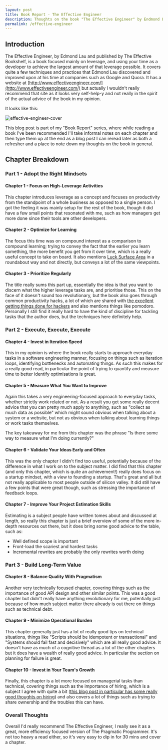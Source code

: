 ```yaml
---
layout: post
title: Book Report - The Effective Engineer
description: Thoughts on the book "The Effective Engineer" by Endmond Lau
permalink: /effective-engineer
---
```


## Introduction

The Effective Engineer, by Edmond Lau and published by The Effective Bookshelf, is a book focused mainly on leverage, and using your time as a developer to achieve the largest amount of that leverage possible. It covers quite a few techniques and practices that Edmond Lau discovered and improved upon at his time at companies such as Google and Quora. It has a website at [http://www.effectiveengineer.com/](http://www.effectiveengineer.com/) but actually I wouldn't really recommend that site as it looks very self-help-y and not really in the spirit of the actual advice of the book in my opinion.

It looks like this:

![effective-engineer-cover](https://user-images.githubusercontent.com/1202911/34956836-cef65afc-fa22-11e7-9197-e3226d2f8a42.jpg)

This blog post is part of my "Book Report" series, where while reading a book I've been recommended I'll take informal notes on each chapter and then type them up at the end as a blog post I can reread later as both a refresher and a place to note down my thoughts on the book in general.

## Chapter Breakdown

### Part 1 - Adopt the Right Mindsets

#### Chapter 1 - Focus on High-Leverage Activities
This chapter introduces leverage as a concept and focuses on productivity from the standpoint of a whole business as opposed to a single person. I got the feeling it was mainly setup for the rest of the book, though it did have a few small points that resonated with me, such as how managers get more done since their tools are other developers.

#### Chapter 2 - Optimize for Learning
The focus this time was on compound interest as a comparison to compound learning; trying to convey the fact that the earlier you learn something, the more benefit you get from it over time, which is a really useful concept to take on board. It also mentions [Luck Surface Area](http://www.codusoperandi.com/posts/increasing-your-luck-surface-area) in a roundabout way and not directly, but conveys a lot of the same viewpoints.

#### Chapter 3 - Prioritize Regularly
The title really sums this part up, essentially the idea is that you want to discern what the higher leverage tasks are, and prioritise those. This on the face of it doesn't sound too revolutionary, but the book also goes through common productivity hacks, a lot of which are shared with [the excellent getting things done for hackers](https://gtdfh.branchable.com/) and also mentions things like pomodoro. Personally I still find it really hard to have the kind of discipline for tackling tasks that the author does, but the techniques here definitely help.

### Part 2 - Execute, Execute, Execute

#### Chapter 4 - Invest in Iteration Speed
This in my opinion is where the book really starts to approach everyday tasks in a software engineering manner, focusing on things such as iteration loops, identifying bottlenecks and automating things. As such this makes for a really good read, in particular the point of trying to quantify and measure time to better identify optimisations is great.

#### Chapter 5 - Measure What You Want to Improve
Again this takes a very engineering-focused approach to everyday tasks, whether strictly work related or not. As a result you get some really decent advice that you can pretty much apply to anything, such as "collect as much data as possible" which might sound obvious when talking about a system or a website, but not as obvious when talking about learning things or work tasks themselves.

The key takeaway for me from this chapter was the phrase "Is there some way to measure what I'm doing currently?"

#### Chapter 6 - Validate Your Ideas Early and Often
This was the only chapter I didn't find too useful, potentially because of the difference in what I work on to the subject matter. I did find that this chapter (and only this chapter, which is quite an achievement!) really does focus on a startup mindset, with a view to founding a startup. That's great and all but not really applicable to most people outside of silicon valley. It did still have a few points that were great though, such as stressing the importance of feedback loops.

#### Chapter 7 - Improve Your Project Estimation Skills
Estimating is a subject people have written tomes about and discussed at length, so really this chapter is just a brief overview of some of the more in-depth resources out there, but it does bring some good advice to the table, such as:

* Well defined scope is important
* Front-load the scariest and hardest tasks
* Incremental rewrites are probably the only rewrites worth doing

### Part 3 - Build Long-Term Value

#### Chapter 8 - Balance Quality With Pragmatism
Another very technically focused chapter, covering things such as the importance of good API design and other similar points. This was a good chapter but didn't really have anything revolutionary for me, potentially just because of how much subject matter there already is out there on things such as technical debt.

#### Chapter 9 - Minimize Operational Burden
This chapter generally just has a lot of really good tips on technical situations, things like "Scripts should be idempotent or transactional" and "Systems should fail fast and decisively" which are all really good advice. It doesn't have as much of a cognitive thread as a lot of the other chapters but it does have a wealth of really good advice. In particular the section on planning for failure is great.

#### Chapter 10 - Invest in Your Team's Growth
Finally, this chapter is a lot more focused on managerial tasks than technical, covering things such as the importance of hiring, which is a subject I agree with quite a bit ([this blog post in particular has some really good thoughts on hiring](https://sockpuppet.org/blog/2015/03/06/the-hiring-post/)) and also covers a lot of things such as trying to share ownership and the troubles this can have.

### Overall Thoughts

Overall I'd really recommend The Effective Engineer, I really see it as a great, more efficiency focused version of The Pragmatic Programmer. It's not too heavy a read either, so it's very easy to dip in for 30 mins and cover a chapter.

